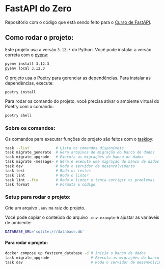 # FastAPI do Zero
Repositório com o código que está sendo feito para o [Curso de FastAPI](https://fastapidozero.dunossauro.com).

## Como rodar o projeto:
Este projeto usa a versão `3.12.*` do Python. Você pode instalar a versão correta com o [pyenv](https://github.com/pyenv/pyenv):
```bash
pyenv install 3.12.3
pyenv local 3.12.3
```

O projeto usa o [Poetry](https://python-poetry.org/) para gerenciar as dependências. Para instalar as dependências, execute:
```bash
poetry install
```

Para rodar os comando do projeto, você precisa ativar o ambiente virtual do Poetry com o comando:
```bash
poetry shell
```

### Sobre os comandos:
Os comandos para executar funções do projeto são feitos com o [taskipy](https://github.com/taskipy/taskipy):
```bash
task --list            # Lista os comandos disponíveis
task migrate_generate  # Gera arquivos de migração do banco de dados
task migrate_upgrade   # Executa as migrações do banco de dados
task migrate <message> # Gera e executa uma migração do banco de dados
task dev               # Roda o servidor de desenvolvimento
task test              # Roda os testes
task lint              # Roda o linter
task lint --fix        # Roda o linter e tenta corrigir os problemas
task format            # Formata o código
```

### Setup para rodar o projeto:
Crie um arquivo `.env` na raiz do projeto.

Você pode copiar o conteúdo do arquivo `.env.example` e ajustar as variáveis de ambiente:
```bash
DATABASE_URL='sqlite:///database.db'
```

#### Para rodar o projeto:
```bash
docker compose up fastzero_database -d # Inicia o banco de dados
task migrate_upgrade                   # Executa as migrações do banco de dados
task dev                               # Roda o servidor de desenvolvimento
```
